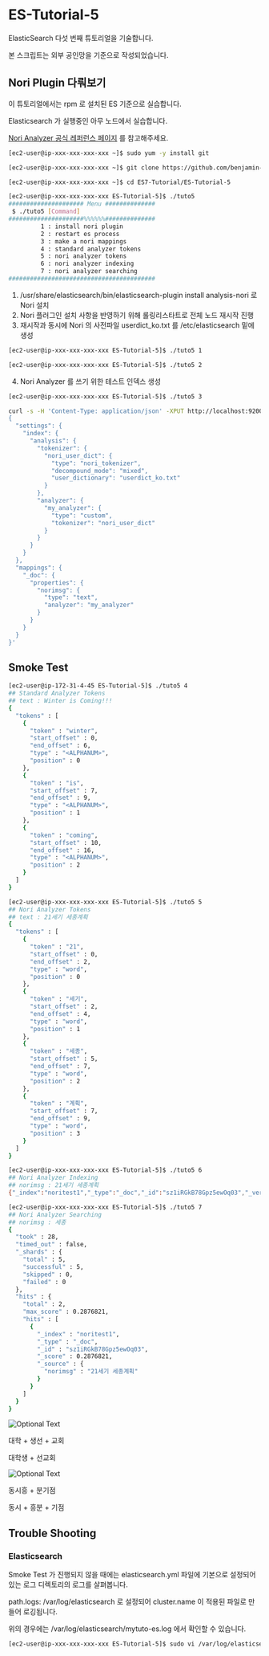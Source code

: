 # ES-Tutorial-5

ElasticSearch 다섯 번째 튜토리얼을 기술합니다.

본 스크립트는 외부 공인망을 기준으로 작성되었습니다.

## Nori Plugin 다뤄보기

이 튜토리얼에서는 rpm 로 설치된 ES 기준으로 실습합니다.

Elasticsearch 가 실행중인 아무 노드에서 실습합니다.

[Nori Analyzer 공식 레퍼런스 페이지](https://www.elastic.co/guide/en/elasticsearch/plugins/current/analysis-nori.html) 를 참고해주세요.

```bash
[ec2-user@ip-xxx-xxx-xxx-xxx ~]$ sudo yum -y install git

[ec2-user@ip-xxx-xxx-xxx-xxx ~]$ git clone https://github.com/benjamin-btn/ES7-Tutorial.git

[ec2-user@ip-xxx-xxx-xxx-xxx ~]$ cd ES7-Tutorial/ES-Tutorial-5

[ec2-user@ip-xxx-xxx-xxx-xxx ES-Tutorial-5]$ ./tuto5
##################### Menu ##############
 $ ./tuto5 [Command]
#####################%%%%%%##############
         1 : install nori plugin
         2 : restart es process
         3 : make a nori mappings
         4 : standard analyzer tokens
         5 : nori analyzer tokens
         6 : nori analyzer indexing
         7 : nori analyzer searching
#########################################

```

1) /usr/share/elasticsearch/bin/elasticsearch-plugin install analysis-nori 로 Nori 설치
2) Nori 플러그인 설치 사항을 반영하기 위해 롤링리스타트로 전체 노드 재시작 진행
3) 재시작과 동시에 Nori 의 사전파일 userdict_ko.txt 를 /etc/elasticsearch 밑에 생성

```bash
[ec2-user@ip-xxx-xxx-xxx-xxx ES-Tutorial-5]$ ./tuto5 1

[ec2-user@ip-xxx-xxx-xxx-xxx ES-Tutorial-5]$ ./tuto5 2

```

4) Nori Analyzer 를 쓰기 위한 테스트 인덱스 생성

```bash
[ec2-user@ip-xxx-xxx-xxx-xxx ES-Tutorial-5]$ ./tuto5 3

curl -s -H 'Content-Type: application/json' -XPUT http://localhost:9200/noritest1 -d '
{
  "settings": {
    "index": {
      "analysis": {
        "tokenizer": {
          "nori_user_dict": {
            "type": "nori_tokenizer",
            "decompound_mode": "mixed",
            "user_dictionary": "userdict_ko.txt"
          }
        },
        "analyzer": {
          "my_analyzer": {
            "type": "custom",
            "tokenizer": "nori_user_dict"
          }
        }
      }
    }
  },
  "mappings": {
    "_doc": {
      "properties": {
        "norimsg": {
          "type": "text",
          "analyzer": "my_analyzer"
        }
      }
    }
  }
}'

```

## Smoke Test

```bash
[ec2-user@ip-172-31-4-45 ES-Tutorial-5]$ ./tuto5 4
## Standard Analyzer Tokens
## text : Winter is Coming!!!
{
  "tokens" : [
    {
      "token" : "winter",
      "start_offset" : 0,
      "end_offset" : 6,
      "type" : "<ALPHANUM>",
      "position" : 0
    },
    {
      "token" : "is",
      "start_offset" : 7,
      "end_offset" : 9,
      "type" : "<ALPHANUM>",
      "position" : 1
    },
    {
      "token" : "coming",
      "start_offset" : 10,
      "end_offset" : 16,
      "type" : "<ALPHANUM>",
      "position" : 2
    }
  ]
}

[ec2-user@ip-xxx-xxx-xxx-xxx ES-Tutorial-5]$ ./tuto5 5
## Nori Analyzer Tokens
## text : 21세기 세종계획
{
  "tokens" : [
    {
      "token" : "21",
      "start_offset" : 0,
      "end_offset" : 2,
      "type" : "word",
      "position" : 0
    },
    {
      "token" : "세기",
      "start_offset" : 2,
      "end_offset" : 4,
      "type" : "word",
      "position" : 1
    },
    {
      "token" : "세종",
      "start_offset" : 5,
      "end_offset" : 7,
      "type" : "word",
      "position" : 2
    },
    {
      "token" : "계획",
      "start_offset" : 7,
      "end_offset" : 9,
      "type" : "word",
      "position" : 3
    }
  ]
}

[ec2-user@ip-xxx-xxx-xxx-xxx ES-Tutorial-5]$ ./tuto5 6
## Nori Analyzer Indexing
## norimsg : 21세기 세종계획
{"_index":"noritest1","_type":"_doc","_id":"sz1iRGkB78Gpz5ewOq03","_version":1,"result":"created","_shards":{"total":2,"successful":2,"failed":0},"_seq_no":1,"_primary_term":1}[ec2-user@ip-xxx-xxx-xxx-xxx ES-Tutorial-5]$

[ec2-user@ip-xxx-xxx-xxx-xxx ES-Tutorial-5]$ ./tuto5 7
## Nori Analyzer Searching
## norimsg : 세종
{
  "took" : 28,
  "timed_out" : false,
  "_shards" : {
    "total" : 5,
    "successful" : 5,
    "skipped" : 0,
    "failed" : 0
  },
  "hits" : {
    "total" : 2,
    "max_score" : 0.2876821,
    "hits" : [
      {
        "_index" : "noritest1",
        "_type" : "_doc",
        "_id" : "sz1iRGkB78Gpz5ewOq03",
        "_score" : 0.2876821,
        "_source" : {
          "norimsg" : "21세기 세종계획"
        }
      }
    ]
  }
}

```

![Optional Text](image/noridict1.jpg)

대학 + 생선 + 교회

대학생 + 선교회

![Optional Text](image/noridict2.jpeg)

동시흥 + 분기점

동시 + 흥분 + 기점


## Trouble Shooting

### Elasticsearch
Smoke Test 가 진행되지 않을 때에는 elasticsearch.yml 파일에 기본으로 설정되어있는 로그 디렉토리의 로그를 살펴봅니다.

path.logs: /var/log/elasticsearch 로 설정되어 cluster.name 이 적용된 파일로 만들어 로깅됩니다.

위의 경우에는 /var/log/elasticsearch/mytuto-es.log 에서 확인할 수 있습니다.

```bash
[ec2-user@ip-xxx-xxx-xxx-xxx ES-Tutorial-5]$ sudo vi /var/log/elasticsearch/mytuto-es.log
```

